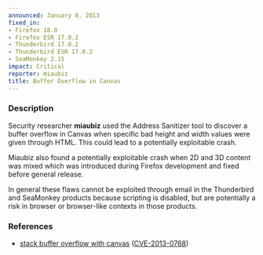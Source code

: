 ```yaml
---
announced: January 8, 2013
fixed_in:
- Firefox 18.0
- Firefox ESR 17.0.2
- Thunderbird 17.0.2
- Thunderbird ESR 17.0.2
- SeaMonkey 2.15
impact: Critical
reporter: miaubiz
title: Buffer Overflow in Canvas
---
```


<h3>Description</h3>

<p>Security researcher <strong>miaubiz</strong> used the Address Sanitizer tool to discover a buffer overflow in Canvas when specific bad height and width values were given through HTML. This could lead to a potentially exploitable crash. 
</p>

<p>Miaubiz also found a potentially exploitable crash when 2D and 3D content was mixed which was introduced during Firefox development and fixed before general release.
</p>

<p class="note">In general these flaws cannot be exploited through email in the Thunderbird and SeaMonkey products because scripting is disabled, but are potentially a risk in browser or browser-like contexts in those products.
</p>


<h3>References</h3>

<ul>
  <li><a href="https://bugzilla.mozilla.org/show_bug.cgi?id=815795">
      stack buffer overflow with canvas</a> (<a href="http://cve.mitre.org/cgi-bin/cvename.cgi?name=CVE-2013-0768" class="ex-ref">CVE-2013-0768</a>)</li>
</ul>



